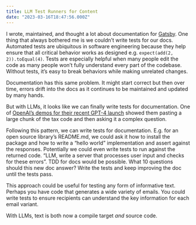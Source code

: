 ```yaml
---
title: LLM Test Runners for Content
date: "2023-03-16T18:47:56.000Z"
---
```


I wrote, maintained, and thought a lot about documentation for [Gatsby](https://www.gatsbyjs.com). One thing that always bothered me is we couldn’t write tests for our docs. Automated tests are ubiquitous in software engineering because they help ensure that all critical behavior works as designed e.g. `expect(add(2, 2)).toEqual(4)`. Tests are especially helpful when many people edit the code as many people won’t fully understand every part of the codebase. Without tests, it’s easy to break behaviors while making unrelated changes.

Documentation has this same problem. It might start correct but then over time, errors drift into the docs as it continues to be maintained and updated by many hands.

But with LLMs, it looks like we can finally write tests for documentation. One of [OpenAI’s demos for their recent GPT-4 launch](https://www.youtube.com/live/outcGtbnMuQ?feature=share&t=1147) showed them pasting a large chunk of the tax code and then asking it a complex question.

Following this pattern, we can write tests for documentation. E.g. for an open source library’s README.md, we could ask it how to install the package and how to write a “hello world” implementation and assert against the responses. Potentially we could even write tests to run against the returned code. “LLM, write a server that processes user input and checks for these errors”. TDD for docs would be possible. What 10 questions should this new doc answer? Write the tests and keep improving the doc until the tests pass.

This approach could be useful for testing any form of informative text. Perhaps you have code that generates a wide variety of emails. You could write tests to ensure recipients can understand the key information for each email variant.

With LLMs, text is both now a compile target _and_ source code.


